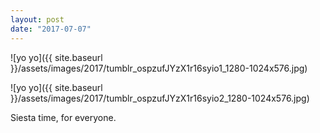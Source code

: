 ```yaml
---
layout: post
date: "2017-07-07"
---
```


![yo yo]({{ site.baseurl }}/assets/images/2017/tumblr_ospzufJYzX1r16syio1_1280-1024x576.jpg)

![yo yo]({{ site.baseurl }}/assets/images/2017/tumblr_ospzufJYzX1r16syio2_1280-1024x576.jpg)

Siesta time, for everyone.
